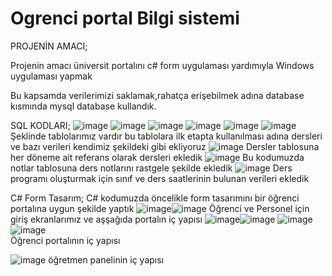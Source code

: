 # Ogrenci portal Bilgi sistemi

PROJENİN AMACI;

Projenin amacı üniversit portalını c# form uygulaması yardımıyla Windows uygulaması yapmak

Bu kapsamda verilerimizi saklamak,rahatça erişebilmek adına database kısmında mysql database kullandık.


SQL KODLARI;
![image](https://github.com/Kemalgnl/Ogrenci_portal_Bilgi_sistemi/assets/86780970/356844d0-f7c1-45a7-9766-cc22ae75d0b0)
![image](https://github.com/Kemalgnl/Ogrenci_portal_Bilgi_sistemi/assets/86780970/0fc4d46b-0587-44d6-a974-e50a0feee7ae)
![image](https://github.com/Kemalgnl/Ogrenci_portal_Bilgi_sistemi/assets/86780970/8aea9a65-1417-4c88-b2ce-1f1dde9175c1)
![image](https://github.com/Kemalgnl/Ogrenci_portal_Bilgi_sistemi/assets/86780970/59e3f33e-e485-4095-84ea-b6bcd0fdb36f)
![image](https://github.com/Kemalgnl/Ogrenci_portal_Bilgi_sistemi/assets/86780970/6a3338f9-d0f4-40ac-9b75-27acb5db90ae)
![image](https://github.com/Kemalgnl/Ogrenci_portal_Bilgi_sistemi/assets/86780970/204cf589-3a4e-4471-af44-e5f8d03e24c1)
Şeklinde tablolarımız vardır bu tablolara ilk etapta kullanılması adına dersleri ve bazı verileri kendimiz şekildeki gibi ekliyoruz 
![image](https://github.com/Kemalgnl/Ogrenci_portal_Bilgi_sistemi/assets/86780970/6b9a50a7-361c-440a-933a-71c0a42087af)
Dersler tablosuna her döneme ait referans olarak dersleri  ekledik
![image](https://github.com/Kemalgnl/Ogrenci_portal_Bilgi_sistemi/assets/86780970/d7dd581e-79f4-4fc0-a24a-a39d3cccf536)
Bu kodumuzda notlar tablosuna ders notlarını rastgele şekilde ekledik
![image](https://github.com/Kemalgnl/Ogrenci_portal_Bilgi_sistemi/assets/86780970/cf4f424a-b5dc-4ba9-bb3b-27a7bd7a0df4)
Ders programı oluşturmak için sınıf ve ders saatlerinin bulunan verileri ekledik


C# Form Tasarım;
C# kodumuzda öncelikle form tasarımını bir öğrenci portalına uygun şekilde yaptık
![image](https://github.com/Kemalgnl/Ogrenci_portal_Bilgi_sistemi/assets/86780970/021a7eec-1785-4287-8959-6b883ea9ff7b)![image](https://github.com/Kemalgnl/Ogrenci_portal_Bilgi_sistemi/assets/86780970/b6e8dd2f-36bc-42e3-877a-b93a47eb99f7)
Öğrenci ve Personel için giriş ekranlarımız ve aşşağıda portalın iç yapısı
![image](https://github.com/Kemalgnl/Ogrenci_portal_Bilgi_sistemi/assets/86780970/5d998977-03f2-4f29-bd07-cdd714d08526)![image](https://github.com/Kemalgnl/Ogrenci_portal_Bilgi_sistemi/assets/86780970/e87239ab-cb5a-47fa-9a28-993430309130)
![image](https://github.com/Kemalgnl/Ogrenci_portal_Bilgi_sistemi/assets/86780970/6cec103d-760b-4048-9c51-ebe166a3d322)![image](https://github.com/Kemalgnl/Ogrenci_portal_Bilgi_sistemi/assets/86780970/6463a44d-3612-4aec-bc9c-fd609c5ab9c3)  
Öğrenci portalının iç yapısı 


![image](https://github.com/Kemalgnl/Ogrenci_portal_Bilgi_sistemi/assets/86780970/b83719cb-395f-4e54-b9c1-201a9f11e404)
öğretmen panelinin iç yapısı
